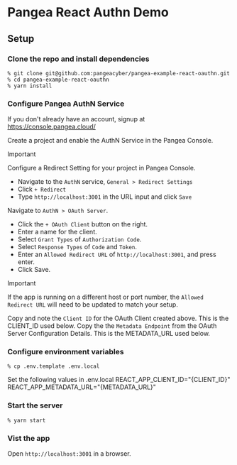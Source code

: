 # Pangea React Authn Demo

## Setup

### Clone the repo and install dependencies

```
% git clone git@github.com:pangeacyber/pangea-example-react-oauthn.git
% cd pangea-example-react-oauthn
% yarn install
```

### Configure Pangea AuthN Service

If you don't already have an account, signup at https://console.pangea.cloud/

Create a project and enable the AuthN Service in the Pangea Console.

> [!IMPORTANT]
> Configure a Redirect Setting for your project in Pangea Console.
> - Navigate to the `AuthN` service, `General > Redirect Settings`
> - Click `+ Redirect`
> - Type `http://localhost:3001` in the URL input and click `Save`

Navigate to `AuthN > OAuth Server`.
- Click the `+ OAuth Client` button on the right.
- Enter a name for the client.
- Select `Grant Types` of `Authorization Code`.
- Select `Response Types` of `Code` and `Token`.
- Enter an `Allowed Redirect URL` of `http://localhost:3001`, and press enter.
- Click Save.


> [!IMPORTANT]
> If the app is running on a different host or port number, the `Allowed Redirect URL` will need to be updated to match your setup.

Copy and note the `Client ID` for the OAuth Client created above. This is the CLIENT_ID used below. Copy the the `Metadata Endpoint` from the OAuth Server Configuration Details. This is the METADATA_URL used below.


### Configure environment variables
```
% cp .env.template .env.local
```

Set the following values in .env.local
REACT_APP_CLIENT_ID="{CLIENT_ID}"
REACT_APP_METADATA_URL="{METADATA_URL}"


### Start the server
```
% yarn start
```

### Vist the app

Open `http://localhost:3001` in a browser.
